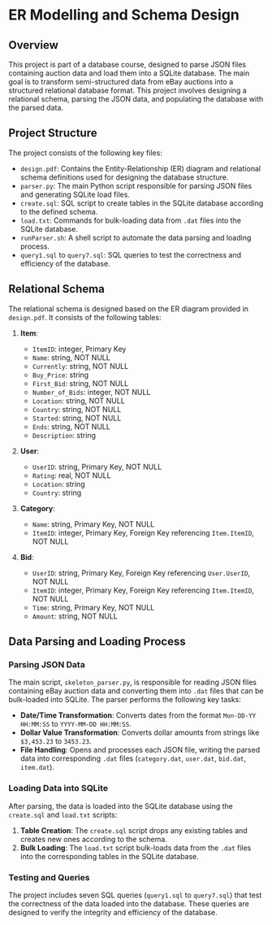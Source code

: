 # ER Modelling and Schema Design

## Overview

This project is part of a database course, designed to parse JSON files containing auction data and load them into a SQLite database. The main goal is to transform semi-structured data from eBay auctions into a structured relational database format. This project involves designing a relational schema, parsing the JSON data, and populating the database with the parsed data.

## Project Structure

The project consists of the following key files:

- `design.pdf`: Contains the Entity-Relationship (ER) diagram and relational schema definitions used for designing the database structure.
- `parser.py`: The main Python script responsible for parsing JSON files and generating SQLite load files.
- `create.sql`: SQL script to create tables in the SQLite database according to the defined schema.
- `load.txt`: Commands for bulk-loading data from `.dat` files into the SQLite database.
- `runParser.sh`: A shell script to automate the data parsing and loading process.
- `query1.sql` to `query7.sql`: SQL queries to test the correctness and efficiency of the database.

## Relational Schema

The relational schema is designed based on the ER diagram provided in `design.pdf`. It consists of the following tables:

1. **Item**:
   - `ItemID`: integer, Primary Key
   - `Name`: string, NOT NULL
   - `Currently`: string, NOT NULL
   - `Buy_Price`: string
   - `First_Bid`: string, NOT NULL
   - `Number_of_Bids`: integer, NOT NULL
   - `Location`: string, NOT NULL
   - `Country`: string, NOT NULL
   - `Started`: string, NOT NULL
   - `Ends`: string, NOT NULL
   - `Description`: string

2. **User**:
   - `UserID`: string, Primary Key, NOT NULL
   - `Rating`: real, NOT NULL
   - `Location`: string
   - `Country`: string

3. **Category**:
   - `Name`: string, Primary Key, NOT NULL
   - `ItemID`: integer, Primary Key, Foreign Key referencing `Item.ItemID`, NOT NULL

4. **Bid**:
   - `UserID`: string, Primary Key, Foreign Key referencing `User.UserID`, NOT NULL
   - `ItemID`: integer, Primary Key, Foreign Key referencing `Item.ItemID`, NOT NULL
   - `Time`: string, Primary Key, NOT NULL
   - `Amount`: string, NOT NULL

## Data Parsing and Loading Process

### Parsing JSON Data

The main script, `skeleton_parser.py`, is responsible for reading JSON files containing eBay auction data and converting them into `.dat` files that can be bulk-loaded into SQLite. The parser performs the following key tasks:

- **Date/Time Transformation**: Converts dates from the format `Mon-DD-YY HH:MM:SS` to `YYYY-MM-DD HH:MM:SS`.
- **Dollar Value Transformation**: Converts dollar amounts from strings like `$3,453.23` to `3453.23`.
- **File Handling**: Opens and processes each JSON file, writing the parsed data into corresponding `.dat` files (`category.dat`, `user.dat`, `bid.dat`, `item.dat`).

### Loading Data into SQLite

After parsing, the data is loaded into the SQLite database using the `create.sql` and `load.txt` scripts:

1. **Table Creation**: The `create.sql` script drops any existing tables and creates new ones according to the schema.
2. **Bulk Loading**: The `load.txt` script bulk-loads data from the `.dat` files into the corresponding tables in the SQLite database.

### Testing and Queries

The project includes seven SQL queries (`query1.sql` to `query7.sql`) that test the correctness of the data loaded into the database. These queries are designed to verify the integrity and efficiency of the database.